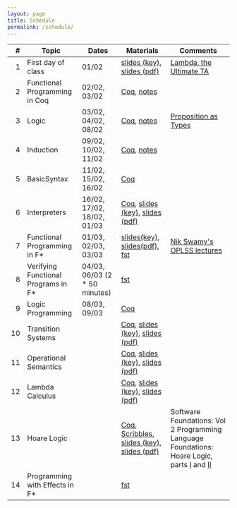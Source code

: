 ```yaml
---
layout: page
title: Schedule
permalink: /schedule/
---
```


| # | Topic | Dates | Materials | Comments | 
|--:|-------|-------|-----------|----------|
| 1 | First day of class | 01/02 | [slides (key)]({{site.baseurl}}/lectures/0_first_day_of_classes.key), [slides (pdf)]({{site.baseurl}}/lectures/0_first_day_of_classes.pdf) | [Lambda, the Ultimate TA](https://vimeo.com/6615365) |
| 2 | Functional Programming in Coq | 02/02, 03/02 | [Coq]({{site.baseurl}}/lectures/FunctionalProgramming.v), [notes]({{site.baseurl}}/lectures/FunctionalProgramming.html) | |
| 3 | Logic | 03/02, 04/02, 08/02 | [Coq]({{site.baseurl}}/lectures/Logic.v), [notes]({{site.baseurl}}/lectures/Logic.html) | [Proposition as Types](https://www.youtube.com/watch?v=IOiZatlZtGU) |
| 4 | Induction | 09/02, 10/02, 11/02 | [Coq]({{site.baseurl}}/lectures/Induction.v), [notes]({{site.baseurl}}/lectures/Induction.html) | |
| 5 | BasicSyntax | 11/02, 15/02, 16/02 | [Coq]({{site.baseurl}}/lectures/BasicSyntax.v) | |
| 6 | Interpreters | 16/02, 17/02, 18/02, 01/03 | [Coq]({{site.baseurl}}/lectures/Interpreters.v),  [slides (key)]({{site.baseurl}}/lectures/1_interpreters.key), [slides (pdf)]({{site.baseurl}}/lectures/1_interpreters.pdf) | |
| 7 | Functional Programming in F\* | 01/03, 02/03, 03/03 | [slides(key)]({{site.baseurl}}/lectures/2_fstar_functional_programming.key), [slides(pdf)]({{site.baseurl}}/lectures/2_fstar_functional_programming.pdf), [fst]({{site.baseurl}}/lectures/fstar_functional.fst) | [Nik Swamy's OPLSS lectures](https://www.youtube.com/playlist?list=PL0DsGHMPLUWW4YQ7sGRNMB7O3lYMKwFEi) |
| 8 | Verifying Functional Programs in F\* | 04/03, 06/03 (2 * 50 minutes) | [fst]({{site.baseurl}}/lectures/fstar_verification.fst) | |
| 9 | Logic Programming | 08/03, 09/03 | [Coq]({{site.baseurl}}/lectures/LogicProgramming.v) | |
| 10 | Transition Systems | | [Coq]({{site.baseurl}}/lectures/TransitionSystems.v), [slides (key)]({{site.baseurl}}/lectures/2_transition_systems.key), [slides (pdf)]({{site.baseurl}}/lectures/2_transition_systems.pdf) | |
| 11 | Operational Semantics | | [Coq]({{site.baseurl}}/lectures/OperationalSemantics.v), [slides (key)]({{site.baseurl}}/lectures/3_operational_semantics.key), [slides (pdf)]({{site.baseurl}}/lectures/3_operational_semantics.pdf) | |
| 12 | Lambda Calculus |  | [Coq]({{site.baseurl}}/lectures/LambdaCalculus.v), [slides (key)]({{site.baseurl}}/lectures/4_lambda_calculus.key), [slides (pdf)]({{site.baseurl}}/lectures/4_lambda_calculus.pdf) | |
| 13 | Hoare Logic | | [Coq]({{site.baseurl}}/lectures/HoareLogic.v),  [Scribbles]({{site.baseurl}}/lectures/Hoare_Logic_scribbles.pdf), [slides (key)]({{site.baseurl}}/lectures/5_Hoare_Logic.key), [slides (pdf)]({{site.baseurl}}/lectures/5_Hoare_Logic.pdf) | Software Foundations: Vol 2 Programming Language Foundations: Hoare Logic, parts [I](https://softwarefoundations.cis.upenn.edu/plf-current/Hoare.html) and [II](https://softwarefoundations.cis.upenn.edu/plf-current/Hoare2.html) |
| 14 | Programming with Effects in F\* | | [fst]({{site.baseurl}}/lectures/fstar_effects.fst) | |
